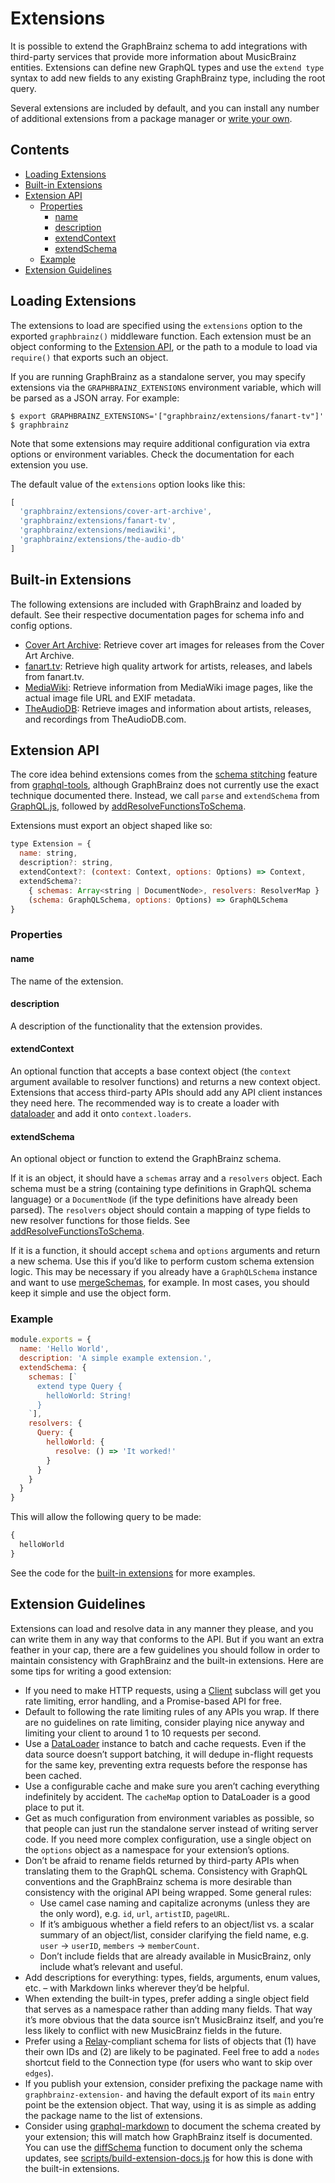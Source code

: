 # Extensions

It is possible to extend the GraphBrainz schema to add integrations with
third-party services that provide more information about MusicBrainz entities.
Extensions can define new GraphQL types and use the `extend type` syntax to add
new fields to any existing GraphBrainz type, including the root query.

Several extensions are included by default, and you can install any number of
additional extensions from a package manager or [write your own](#extension-api).

## Contents

<!-- START doctoc generated TOC please keep comment here to allow auto update -->
<!-- DON'T EDIT THIS SECTION, INSTEAD RE-RUN doctoc TO UPDATE -->


- [Loading Extensions](#loading-extensions)
- [Built-in Extensions](#built-in-extensions)
- [Extension API](#extension-api)
  - [Properties](#properties)
    - [name](#name)
    - [description](#description)
    - [extendContext](#extendcontext)
    - [extendSchema](#extendschema)
  - [Example](#example)
- [Extension Guidelines](#extension-guidelines)

<!-- END doctoc generated TOC please keep comment here to allow auto update -->

## Loading Extensions

The extensions to load are specified using the `extensions` option to the
exported `graphbrainz()` middleware function. Each extension must be an object
conforming to the [Extension API](#extension-api), or the path to a module to
load via `require()` that exports such an object.

If you are running GraphBrainz as a standalone server, you may specify
extensions via the `GRAPHBRAINZ_EXTENSIONS` environment variable, which will be
parsed as a JSON array. For example:

```console
$ export GRAPHBRAINZ_EXTENSIONS='["graphbrainz/extensions/fanart-tv"]'
$ graphbrainz
```

Note that some extensions may require additional configuration via extra options
or environment variables. Check the documentation for each extension you use.

The default value of the `extensions` option looks like this:

```js
[
  'graphbrainz/extensions/cover-art-archive',
  'graphbrainz/extensions/fanart-tv',
  'graphbrainz/extensions/mediawiki',
  'graphbrainz/extensions/the-audio-db'
]
```

## Built-in Extensions

The following extensions are included with GraphBrainz and loaded by default.
See their respective documentation pages for schema info and config options.

* [Cover Art Archive](./cover-art-archive.md): Retrieve cover art images for
  releases from the Cover Art Archive.
* [fanart.tv](./fanart-tv.md): Retrieve high quality artwork for artists,
  releases, and labels from fanart.tv.
* [MediaWiki](./mediawiki.md): Retrieve information from MediaWiki image pages,
  like the actual image file URL and EXIF metadata.
* [TheAudioDB](./the-audio-db.md): Retrieve images and information about artists,
  releases, and recordings from TheAudioDB.com.

## Extension API

The core idea behind extensions comes from the [schema stitching][] feature
from [graphql-tools][], although GraphBrainz does not currently use the exact
technique documented there. Instead, we call `parse` and `extendSchema` from
[GraphQL.js][], followed by [addResolveFunctionsToSchema][].

Extensions must export an object shaped like so:

```js
type Extension = {
  name: string,
  description?: string,
  extendContext?: (context: Context, options: Options) => Context,
  extendSchema?:
    { schemas: Array<string | DocumentNode>, resolvers: ResolverMap } |
    (schema: GraphQLSchema, options: Options) => GraphQLSchema
}
```

### Properties

#### name

The name of the extension.

#### description

A description of the functionality that the extension provides.

#### extendContext

An optional function that accepts a base context object (the `context` argument
available to resolver functions) and returns a new context object. Extensions
that access third-party APIs should add any API client instances they need here.
The recommended way is to create a loader with [dataloader][] and add it onto
`context.loaders`.

#### extendSchema

An optional object or function to extend the GraphBrainz schema.

If it is an object, it should have a `schemas` array and a `resolvers` object.
Each schema must be a string (containing type definitions in GraphQL schema
language) or a `DocumentNode` (if the type definitions have already been
parsed). The `resolvers` object should contain a mapping of type fields to new
resolver functions for those fields. See [addResolveFunctionsToSchema][].

If it is a function, it should accept `schema` and `options` arguments and
return a new schema. Use this if you’d like to perform custom schema extension
logic. This may be necessary if you already have a `GraphQLSchema` instance and
want to use [mergeSchemas][], for example. In most cases, you should keep it
simple and use the object form.

### Example

```js
module.exports = {
  name: 'Hello World',
  description: 'A simple example extension.',
  extendSchema: {
    schemas: [`
      extend type Query {
        helloWorld: String!
      }
    `],
    resolvers: {
      Query: {
        helloWorld: {
          resolve: () => 'It worked!'
        }
      }
    }
  }
}
```

This will allow the following query to be made:

```graphql
{
  helloWorld
}
```

See the code for the [built-in extensions][] for more examples.

## Extension Guidelines

Extensions can load and resolve data in any manner they please, and you can
write them in any way that conforms to the API. But if you want an extra feather
in your cap, there are a few guidelines you should follow in order to maintain
consistency with GraphBrainz and the built-in extensions. Here are some tips
for writing a good extension:

* If you need to make HTTP requests, using a [Client][] subclass will get you
  rate limiting, error handling, and a Promise-based API for free.
* Default to following the rate limiting rules of any APIs you wrap. If there
  are no guidelines on rate limiting, consider playing nice anyway and limiting
  your client to around 1 to 10 requests per second.
* Use a [DataLoader][dataloader] instance to batch and cache requests. Even if
  the data source doesn’t support batching, it will dedupe in-flight requests
  for the same key, preventing extra requests before the response has been
  cached.
* Use a configurable cache and make sure you aren’t caching everything
  indefinitely by accident. The `cacheMap` option to DataLoader is a good place
  to put it.
* Get as much configuration from environment variables as possible, so that
  people can just run the standalone server instead of writing server code. If
  you need more complex configuration, use a single object on the `options`
  object as a namespace for your extension’s options.
* Don’t be afraid to rename fields returned by third-party APIs when translating
  them to the GraphQL schema. Consistency with GraphQL conventions and the
  GraphBrainz schema is more desirable than consistency with the original API
  being wrapped. Some general rules:
  * Use camel case naming and capitalize acronyms (unless they are the only
    word), e.g. `id`, `url`, `artistID`, `pageURL`.
  * If it’s ambiguous whether a field refers to an object/list vs. a scalar
    summary of an object/list, consider clarifying the field name, e.g. `user` →
    `userID`, `members` → `memberCount`.
  * Don’t include fields that are already available in MusicBrainz, only include
    what’s relevant and useful.
* Add descriptions for everything: types, fields, arguments, enum values, etc.
  – with Markdown links wherever they’d be helpful.
* When extending the built-in types, prefer adding a single object field that
  serves as a namespace rather than adding many fields. That way it’s more
  obvious that the data source isn’t MusicBrainz itself, and you’re less likely
  to conflict with new MusicBrainz fields in the future.
* Prefer using a [Relay][]-compliant schema for lists of objects that (1) have
  their own IDs and (2) are likely to be paginated. Feel free to add a `nodes`
  shortcut field to the Connection type (for users who want to skip over
  `edges`).
* If you publish your extension, consider prefixing the package name with
  `graphbrainz-extension-` and having the default export of its `main` entry
  point be the extension object. That way, using it is as simple as adding the
  package name to the list of extensions.
* Consider using [graphql-markdown][] to document the schema created by your
  extension; this will match how GraphBrainz itself is documented. You can use
  the [diffSchema][] function to document only the schema updates, see
  [scripts/build-extension-docs.js][build-extension-docs] for how this is done
  with the built-in extensions.

[graphql-tools]: http://dev.apollodata.com/tools/graphql-tools/index.html
[schema stitching]: http://dev.apollodata.com/tools/graphql-tools/schema-stitching.html
[mergeSchemas]: http://dev.apollodata.com/tools/graphql-tools/schema-stitching.html#mergeSchemas
[dataloader]: https://github.com/facebook/dataloader
[built-in extensions]: ../../src/extensions
[Client]: ../../src/api/client.js
[graphql-markdown]: https://github.com/exogen/graphql-markdown
[diffSchema]: https://github.com/exogen/graphql-markdown#diffschemaoldschema-object-newschema-object-options-object
[build-extension-docs]: ../../scripts/build-extension-docs.js
[Relay]: https://facebook.github.io/relay/
[GraphQL.js]: http://graphql.org/graphql-js/
[addResolveFunctionsToSchema]: http://dev.apollodata.com/tools/graphql-tools/resolvers.html#addResolveFunctionsToSchema
